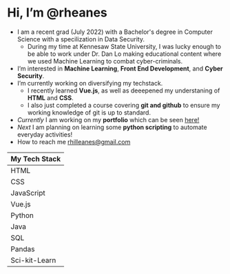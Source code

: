 # Hi, I’m @rheanes #
-  I am a recent grad (July 2022) with a Bachelor's degree in Computer Science with a specilization in Data Security.
    -  During my time at Kennesaw State University, I was lucky enough to be able to work under Dr. Dan Lo making educational content where we used Machine Learning to combat cyber-criminals.
-  I’m interested in __Machine Learning__, __Front End Development__, and __Cyber Security__.
-  I’m currently working on diversifying my techstack.
    -  I recently learned __Vue.js__, as well as deeepened my understaning of __HTML__ and __CSS__.
    -  I also just completed a course covering __git and github__ to ensure my working knowledge of git is up to standard.
-  _Currently_ I am working on my __portfolio__ which can be seen [here!](https://github.com/rheanes/reanes_portfolio/ "myPortfolio")
-  _Next_ I am planning on learning some __python scripting__ to automate everyday activities!
-  How to reach me rhilleanes@gmail.com

My Tech Stack|
-------------|
HTML|
CSS|
JavaScript|
Vue.js|
Python|
Java|
SQL|
Pandas|
Sci-kit-Learn|





<!---
rheanes/rheanes is a ✨ special ✨ repository because its `README.md` (this file) appears on your GitHub profile.
You can click the Preview link to take a look at your changes.
--->

